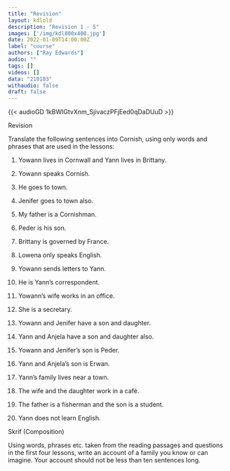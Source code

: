 ```yaml
---
title: "Revision"
layout: kdlold
description: "Revision 1 - 5"
images: ['/img/kdl800x400.jpg']
date: 2022-01-09T14:00:00Z
label: "course"
authors: ["Ray Edwards"]
audio: ""
tags: []
videos: []
data: "210103"
withaudio: false
draft: false
---
```



{{< audioGD 1kBWIGtvXnm_SjivaczPFjEed0qDaDUuD >}}


Revision

Translate the following sentences into Cornish, using only words and phrases that are used in the lessons:

1) Yowann lives in Cornwall and Yann lives in Brittany.

2) Yowann speaks Cornish.

3) He goes to town.

4) Jenifer goes to town also.

5) My father is a Cornishman.

6) Peder is his son.

7) Brittany is governed by France.

8) Lowena only speaks English.

9) Yowann sends letters to Yann.

10) He is Yann’s correspondent.

11) Yowann’s wife works in an office.

12) She is a secretary.

13) Yowann and Jenifer have a son and daughter.

14) Yann and Anjela have a son and daughter also.

15) Yowann and Jenifer’s son is Peder.

16) Yann and Anjela’s son is Erwan.

17) Yann’s family lives near a town.

18) The wife and the daughter work in a café.

19) The father is a fisherman and the son is a student.

20) Yann does not learn English.



Skrif (Composition)

Using words, phrases etc. taken from the reading passages and questions in the first four lessons, write an account of a family you know or can imagine. Your account should not be less than ten sentences long.


